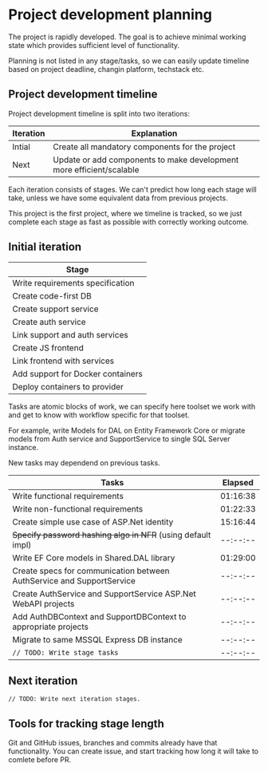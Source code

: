# Project development planning

The project is rapidly developed. The goal is to achieve minimal working state which provides sufficient level of functionality.

Planning is not listed in any stage/tasks, so we can easily update timeline based on project deadline, changin platform, techstack etc.

## Project development timeline

Project development timeline is split into two iterations:

|Iteration|Explanation|
|---------|-----------|
|Intial|Create all mandatory components for the project|
|Next|Update or add components to make development more efficient/scalable|

Each iteration consists of stages. We can't predict how long each stage will take, unless we have some equivalent data from previous projects.

This project is the first project, where we timeline is tracked, so we just complete each stage as fast as possible with correctly working outcome.

## Initial iteration

|Stage|
|-----|
|Write requirements specification|
|Create code-first DB|
|Create support service|
|Create auth service|
|Link support and auth services|
|Create JS frontend|
|Link frontend with services|
|Add support for Docker containers|
|Deploy containers to provider|

Tasks are atomic blocks of work, we can specify here toolset we work with and get to know with workflow specific for that toolset.

For example, write Models for DAL on Entity Framework Core or migrate models from Auth service and SupportService to single SQL Server instance.

New tasks may dependend on previous tasks.

|Tasks|Elapsed|
|-----|-------|
|Write functional requirements|01:16:38|
|Write non-functional requirements|01:22:33|
|Create simple use case of ASP.Net identity|15:16:44|
|~~Specify password hashing algo in NFR~~ (using default impl)|--:--:--|
|Write EF Core models in Shared.DAL library|01:29:00|
|Create specs for communication between AuthService and SupportService|--:--:--|
|Create AuthService and SupportService ASP.Net WebAPI projects|--:--:--|
|Add AuthDBContext and SupportDBContext to appropriate projects|--:--:--|
|Migrate to same MSSQL Express DB instance|--:--:--|
|`// TODO: Write stage tasks`|--:--:--|

## Next iteration

```JS
// TODO: Write next iteration stages.
```

## Tools for tracking stage length

Git and GitHub issues, branches and commits already have that functionality. You can create issue, and start tracking how long it will take to comlete before PR.
